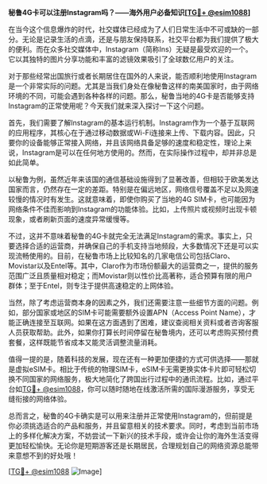 **秘鲁4G卡可以注册Instagram吗？——海外用户必备知识[[TG💪+ @esim1088](https://t.me/s/esim1088)]**

在当今这个信息爆炸的时代，社交媒体已经成为了人们日常生活中不可或缺的一部分。无论是记录生活的点滴，还是与朋友保持联系，社交平台都为我们提供了极大的便利。而在众多社交媒体中，Instagram（简称Ins）无疑是最受欢迎的一个。它以其独特的图片分享功能和丰富的滤镜效果吸引了全球数亿用户的关注。

对于那些经常出国旅行或者长期居住在国外的人来说，能否顺利地使用Instagram是一个非常实际的问题。尤其是当我们身处在像秘鲁这样的南美国家时，由于网络环境的不同，可能会遇到各种各样的问题。那么，秘鲁当地的4G卡是否能够支持Instagram的正常使用呢？今天我们就来深入探讨一下这个问题。

首先，我们需要了解Instagram的基本运行机制。Instagram作为一个基于互联网的应用程序，其核心在于通过移动数据或Wi-Fi连接来上传、下载内容。因此，只要你的设备能够正常接入网络，并且该网络具备足够的速度和稳定性，理论上来说，Instagram是可以在任何地方使用的。然而，在实际操作过程中，却并非总是如此简单。

以秘鲁为例，虽然近年来该国的通信基础设施得到了显著改善，但相较于欧美发达国家而言，仍然存在一定的差距。特别是在偏远地区，网络信号覆盖不足以及网速较慢的情况时有发生。这就意味着，即使你购买了当地的4G SIM卡，也可能因为网络条件不佳而影响到Instagram的功能体验。比如，上传照片或视频时出现卡顿现象，或者刷新页面的速度异常缓慢等。

不过，这并不意味着秘鲁的4G卡就完全无法满足Instagram的需求。事实上，只要选择合适的运营商，并确保自己的手机支持当地频段，大多数情况下还是可以实现流畅使用的。目前，在秘鲁市场上比较知名的几家电信公司包括Claro、Movistar以及Entel等。其中，Claro作为市场份额最大的运营商之一，提供的服务范围广泛且质量相对稳定；而Movistar则以性价比高著称，适合预算有限的用户群体；至于Entel，则专注于提供高速稳定的上网体验。

当然，除了考虑运营商本身的因素之外，我们还需要注意一些细节方面的问题。例如，部分国家或地区的SIM卡可能需要额外设置APN（Access Point Name），才能正确连接至互联网。如果在这方面遇到了困难，建议查阅相关资料或者咨询客服人员获取帮助。此外，如果你打算长时间停留在秘鲁境内，还可以考虑购买预付费套餐，这样既能节省成本又能灵活调整流量消耗。

值得一提的是，随着科技的发展，现在还有一种更加便捷的方式可供选择——那就是虚拟eSIM卡。相比于传统的物理SIM卡，eSIM卡无需更换实体卡片即可轻松切换不同国家的网络服务，极大地简化了跨国出行过程中的通讯流程。比如，通过平台如[TG💪+ @esim1088](https://t.me/s/esim1088)，你可以随时随地在线激活所需的国际漫游服务，享受无缝衔接的网络体验。

总而言之，秘鲁的4G卡确实是可以用来注册并正常使用Instagram的，但前提是你必须挑选适合的产品和服务，并且留意相关的技术要求。同时，考虑到当前市场上的多样化解决方案，不妨尝试一下新兴的技术手段，或许会让你的海外生活变得更加轻松愉快。无论你是短期游客还是长期居民，合理规划自己的网络资源总能带来意想不到的好处哦！

[[TG💪+ @esim1088](https://t.me/s/esim1088) ![Image](https://i.postimg.cc/4NQfJmqS/Snipaste-2025-05-13-00-14-12.png)]